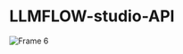 # LLMFLOW-studio-API
![Frame 6](https://github.com/user-attachments/assets/34c649c8-4cc4-4805-8f22-69859755a9a7)
